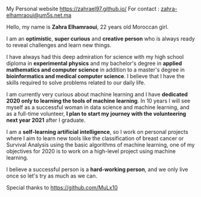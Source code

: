 My Personal website https://zahrael97.github.io/
For contact : zahra-elhamraoui@um5s.net.ma


Hello, my name is __Zahra Elhamraoui__, 22 years old Moroccan girl.

I am an __optimistic__, __super curious__ and __creative person__ who is always ready to reveal challenges and learn new things.

I have always had this deep admiration for science with my high school diploma in __experimental physics__ and my bachelor's degree in __applied mathematics and computer science__ in addition to a master's degree in __bioinformatics and medical computer science__.
I believe that I have the skills required to solve problems related to our daily life.

I am currently very curious about machine learning and I have __dedicated 2020 only to learning the tools of machine learning__. In 10 years I will see myself as a successful woman in data science and machine learning, and as a full-time volunteer, __I plan to start my journey with the volunteering next year 2021__ after I graduate.

I am a __self-learning artificial intelligence__, so I work on personal projects where I aim to learn new tools like the classification of breast cancer or Survival Analysis using the basic algorithms of machine learning, one of my objectives for 2020 is to work on a high-level project using machine learning.

I believe a successful person is a __hard-working person__, and we only live once so let's try as much as we can.

Special thanks to https://github.com/MuLx10
